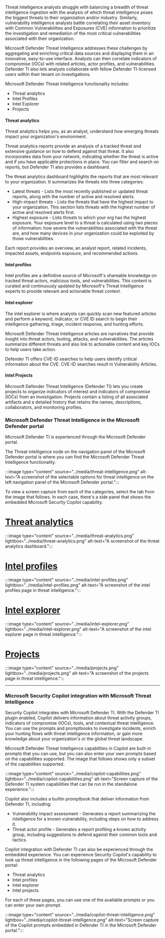 
Threat intelligence analysts struggle with balancing a breadth of threat intelligence ingestion with the analysis of which threat intelligence poses the biggest threats to their organization and/or industry. Similarly, vulnerability intelligence analysts battle correlating their asset inventory with Common Vulnerabilities and Exposures (CVE) information to prioritize the investigation and remediation of the most critical vulnerabilities associated with their organization.

Microsoft Defender Threat Intelligence addresses these challenges by aggregating and enriching critical data sources and displaying them in an innovative, easy-to-use interface. Analysts can then correlate indicators of compromise (IOCs) with related articles, actor profiles, and vulnerabilities. Defender TI also lets analysts collaborate with fellow Defender TI-licensed users within their tenant on investigations.

Microsoft Defender Threat Intelligence functionality includes:

- Threat analytics
- Intel Profiles
- Intel Explorer
- Projects

#### Threat analytics

Threat analytics helps you, as an analyst, understand how emerging threats impact your organization's environment.

Threat analytics reports provide an analysis of a tracked threat and extensive guidance on how to defend against that threat. It also incorporates data from your network, indicating whether the threat is active and if you have applicable protections in place. You can filter and search on reports, but Defender TI also provides a dashboard. 

The threat analytics dashboard highlights the reports that are most relevant to your organization. It summarizes the threats into three categories:

- Latest threats - Lists the most recently published or updated threat reports, along with the number of active and resolved alerts.
- High-impact threats - Lists the threats that have the highest impact to your organization. This section lists threats with the highest number of active and resolved alerts first.
- Highest exposure - Lists threats to which your org has the highest exposure. Your exposure level to a threat is calculated using two pieces of information: how severe the vulnerabilities associated with the threat are, and how many devices in your organization could be exploited by those vulnerabilities.

Each report provides an overview, an analyst report, related incidents, impacted assets, endpoints exposure, and recommended actions.

#### Intel profiles

Intel profiles are a definitive source of Microsoft's shareable knowledge on tracked threat actors, malicious tools, and vulnerabilities. This content is curated and continuously updated by Microsoft's Threat Intelligence experts to provide relevant and actionable threat context.

#### Intel explorer

The intel explorer is where analysts can quickly scan new featured articles and perform a keyword, indicator, or CVE ID search to begin their intelligence gathering, triage, incident response, and hunting efforts.

Microsoft Defender Threat Intelligence articles are narratives that provide insight into threat actors, tooling, attacks, and vulnerabilities. The articles summarize different threats and also link to actionable content and key IOCs to help users take action.

Defender TI offers CVE-ID searches to help users identify critical information about the CVE. CVE-ID searches result in Vulnerability Articles.

#### Intel Projects

Microsoft Defender Threat Intelligence (Defender TI) lets you create projects to organize indicators of interest and indicators of compromise (IOCs) from an investigation. Projects contain a listing of all associated artifacts and a detailed history that retains the names, descriptions, collaborators, and monitoring profiles.

### Microsoft Defender Threat Intelligence in the Microsoft Defender portal

Microsoft Defender TI is experienced through the Microsoft Defender portal.

The Threat intelligence node on the navigation panel of the Microsoft Defender portal is where you can find the Microsoft Defender Threat Intelligence functionality.

:::image type="content" source="../media/threat-intelligence.png" alt-text="A screenshot of the selectable options for threat intelligence on the left navigation panel of the Microsoft Defender portal.":::

To view a screen capture from each of the categories, select the tab from the image that follows. In each case, there's a side panel that shows the embedded Microsoft Security Copilot capability.

# [Threat analytics](#tab/threat-analytics)
:::image type="content" source="../media/threat-analytics.png" lightbox="../media/threat-analytics.png" alt-text="A screenshot of the threat analytics dashboard.":::

# [Intel profiles](#tab/intel-profiles)
:::image type="content" source="../media/intel-profiles.png" lightbox="../media/intel-profiles.png" alt-text="A screenshot of the intel profiles page in threat intelligence.":::

# [Intel explorer](#tab/intel-explorer)
:::image type="content" source="../media/intel-explorer.png" lightbox="../media/intel-explorer.png" alt-text="A screenshot of the intel explorer page in threat intelligence.":::

# [Projects](#tab/projects)
:::image type="content" source="../media/projects.png" lightbox="../media/projects.png" alt-text="A screenshot of the projects page in threat intelligence.":::

---

### Microsoft Security Copilot integration with Microsoft Threat Intelligence

Security Copilot integrates with Microsoft Defender TI. With the Defender TI plugin enabled, Copilot delivers information about threat activity groups, indicators of compromise (IOCs), tools, and contextual threat intelligence. You can use the prompts and promptbooks to investigate incidents, enrich your hunting flows with threat intelligence information, or gain more knowledge about your organization's or the global threat landscape.

Microsoft Defender Threat Intelligence capabilities in Copilot are built-in prompts that you can use, but you can also enter your own prompts based on the capabilities supported. The image that follows shows only a subset of the capabilities supported.

:::image type="content" source="../media/copilot-capabilities.png" lightbox="../media/copilot-capabilities.png" alt-text="Screen capture of the Defender TI system capabilities that can be run in the standalone experience.":::

Copilot also includes a builtin promptbook that deliver information from Defender TI, including:

- Vulnerability impact assessment - Generates a report summarizing the intelligence for a known vulnerability, including steps on how to address it.
- Threat actor profile - Generates a report profiling a known activity group, including suggestions to defend against their common tools and tactics.

Copilot integration with Defender TI can also be experienced through the embedded experience. You can experience Security Copilot's capability to look up threat intelligence in the following pages of the Microsoft Defender portal:

- Threat analytics
- Intel profiles
- Intel explorer
- Intel projects

For each of these pages, you can use one of the available prompts or you can enter your own prompt.

:::image type="content" source="../media/copilot-threat-intelligence.png" lightbox="../media/copilot-threat-intelligence.png" alt-text="Screen capture of the Copilot prompts embedded in Defender TI in the Microsoft Defender portal.":::
